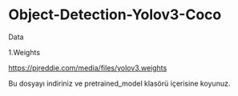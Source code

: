 # Object-Detection-Yolov3-Coco

Data

1.Weights

https://pjreddie.com/media/files/yolov3.weights

Bu dosyayı indiriniz ve pretrained_model klasörü içerisine koyunuz.
